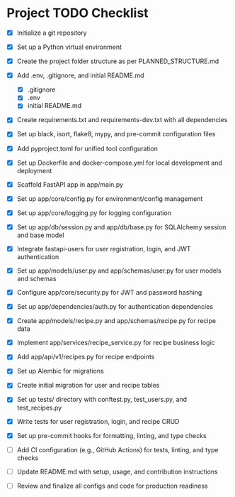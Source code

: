 # Project TODO Checklist

- [x] Initialize a git repository
- [x] Set up a Python virtual environment
- [x] Create the project folder structure as per PLANNED_STRUCTURE.md
- [x] Add .env, .gitignore, and initial README.md
    - [x] .gitignore
    - [x] .env
    - [x] initial README.md

- [x] Create requirements.txt and requirements-dev.txt with all dependencies
- [x] Set up black, isort, flake8, mypy, and pre-commit configuration files
- [x] Add pyproject.toml for unified tool configuration
- [x] Set up Dockerfile and docker-compose.yml for local development and deployment

- [x] Scaffold FastAPI app in app/main.py
- [x] Set up app/core/config.py for environment/config management
- [x] Set up app/core/logging.py for logging configuration
- [x] Set up app/db/session.py and app/db/base.py for SQLAlchemy session and base model

- [x] Integrate fastapi-users for user registration, login, and JWT authentication
- [x] Set up app/models/user.py and app/schemas/user.py for user models and schemas
- [x] Configure app/core/security.py for JWT and password hashing
- [x] Set up app/dependencies/auth.py for authentication dependencies

- [x] Create app/models/recipe.py and app/schemas/recipe.py for recipe data
- [x] Implement app/services/recipe_service.py for recipe business logic
- [x] Add app/api/v1/recipes.py for recipe endpoints

- [x] Set up Alembic for migrations
- [x] Create initial migration for user and recipe tables

- [x] Set up tests/ directory with conftest.py, test_users.py, and test_recipes.py
- [x] Write tests for user registration, login, and recipe CRUD

- [x] Set up pre-commit hooks for formatting, linting, and type checks
- [ ] Add CI configuration (e.g., GitHub Actions) for tests, linting, and type checks

- [ ] Update README.md with setup, usage, and contribution instructions
- [ ] Review and finalize all configs and code for production readiness
